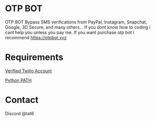 # OTP BOT
OTP BOT Bypass SMS verifications from PayPal, Instagram, Snapchat, Google, 3D Secure, and many others...
If you dont know how to coding i cant help you unless you pay me.
If you want purchase otp bot i recommend https://otpbot.xyz

# Requirements

<a href="https://twilio.com" rel="nofollow">Verified Twilio Account</a>

<a href="https://python.org" rel="nofollow">Python PATH</a>

# Contact

Discord @tat6
